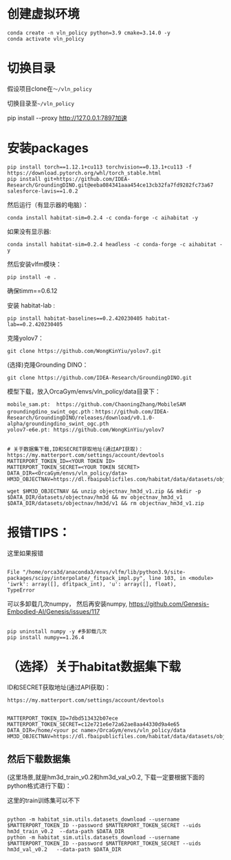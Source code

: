 # 创建虚拟环境

```
conda create -n vln_policy python=3.9 cmake=3.14.0 -y
conda activate vln_policy
```

# 切换目录

假设项目clone在`～/vln_policy`

切换目录至`~/vln_policy`

pip install --proxy http://127.0.0.1:7897加速

# 安装packages

```
pip install torch==1.12.1+cu113 torchvision==0.13.1+cu113 -f https://download.pytorch.org/whl/torch_stable.html
pip install git+https://github.com/IDEA-Research/GroundingDINO.git@eeba084341aaa454ce13cb32fa7fd9282fc73a67 salesforce-lavis==1.0.2
```

然后运行（有显示器的电脑）：

```
conda install habitat-sim=0.2.4 -c conda-forge -c aihabitat -y
```

如果没有显示器:

```
conda install habitat-sim=0.2.4 headless -c conda-forge -c aihabitat -y
```

然后安装vlfm模块：

```
pip install -e .
```

确保timm==0.6.12

安装 habitat-lab :

```
pip install habitat-baselines==0.2.420230405 habitat-lab==0.2.420230405
```

克隆yolov7：

```
git clone https://github.com/WongKinYiu/yolov7.git
```

(选择)克隆Grounding DINO：

```
git clone https://github.com/IDEA-Research/GroundingDINO.git
```

模型下载，放入OrcaGym/envs/vln_policy/data目录下：

```
mobile_sam.pt:  https://github.com/ChaoningZhang/MobileSAM
groundingdino_swint_ogc.pth：https://github.com/IDEA-Research/GroundingDINO/releases/download/v0.1.0-alpha/groundingdino_swint_ogc.pth
yolov7-e6e.pt: https://github.com/WongKinYiu/yolov7


# 关于数据集下载,ID和SECRET获取地址(通过API获取)： https://my.matterport.com/settings/account/devtools
MATTERPORT_TOKEN_ID=<YOUR TOKEN ID>
MATTERPORT_TOKEN_SECRET=<YOUR TOKEN SECRET>
DATA_DIR=<OrcaGym/envs/vln_policy/data>
HM3D_OBJECTNAV=https://dl.fbaipublicfiles.com/habitat/data/datasets/objectnav/hm3d/v1/objectnav_hm3d_v1.zip

wget $HM3D_OBJECTNAV && unzip objectnav_hm3d_v1.zip && mkdir -p $DATA_DIR/datasets/objectnav/hm3d && mv objectnav_hm3d_v1 $DATA_DIR/datasets/objectnav/hm3d/v1 && rm objectnav_hm3d_v1.zip

```

# 报错TIPS：

这里如果报错

```

File "/home/orca3d/anaconda3/envs/vlfm/lib/python3.9/site-packages/scipy/interpolate/_fitpack_impl.py", line 103, in <module>
'iwrk': array([], dfitpack_int), 'u': array([], float),
TypeError

```

可以多卸载几次numpy， 然后再安装numpy, https://github.com/Genesis-Embodied-AI/Genesis/issues/117

```

pip uninstall numpy -y #多卸载几次
pip install numpy==1.26.4

```

# （选择）关于habitat数据集下载

ID和SECRET获取地址(通过API获取)：

`https://my.matterport.com/settings/account/devtools`

```

MATTERPORT_TOKEN_ID=7dbd513432b07ece
MATTERPORT_TOKEN_SECRET=c12e721e6e72a62ae8aa44330d9a4e65
DATA_DIR=/home/<your pc name>/OrcaGym/envs/vln_policy/data
HM3D_OBJECTNAV=https://dl.fbaipublicfiles.com/habitat/data/datasets/objectnav/hm3d/v1/objectnav_hm3d_v1.zip

```

## 然后下载数据集

(这里场景,就是hm3d_train_v0.2和hm3d_val_v0.2, 下载一定要根据下面的python格式进行下载)：

这里的train训练集可以不下

```

python -m habitat_sim.utils.datasets_download --username $MATTERPORT_TOKEN_ID --password $MATTERPORT_TOKEN_SECRET --uids hm3d_train_v0.2  --data-path $DATA_DIR
python -m habitat_sim.utils.datasets_download --username $MATTERPORT_TOKEN_ID --password $MATTERPORT_TOKEN_SECRET --uids hm3d_val_v0.2   --data-path $DATA_DIR

```
